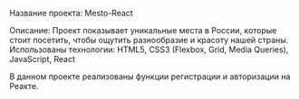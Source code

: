 Название проекта: Mesto-React

Описание: Проект показывает уникальные места в России, которые стоит посетить, чтобы ощутить разнообразие и красоту нашей страны.
Использованы технологии: HTML5, CSS3 (Flexbox, Grid, Media Queries), JavaScript, React

В данном проекте реализованы функции регистрации и авторизации на Реакте.